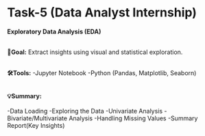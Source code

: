 # Task-5 (Data Analyst Internship)

**Exploratory Data Analysis (EDA)** <br><br>

**🎯Goal:** Extract insights using visual and statistical exploration.<br><br>

**🛠️Tools:** 
-Jupyter Notebook 
-Python (Pandas, Matplotlib, Seaborn)<br><br>

**💡Summary:** <br><br>
-Data Loading
-Exploring the Data
-Univariate Analysis
-Bivariate/Multivariate Analysis
-Handling Missing Values
-Summary Report(Key Insights)



